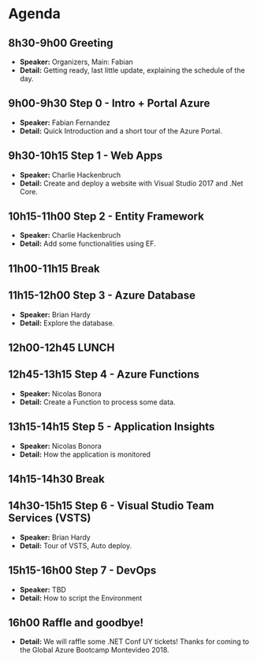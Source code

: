 Agenda
======

8h30-9h00 Greeting
------------------

- **Speaker:** Organizers, Main: Fabian
- **Detail:** Getting ready, last little update, explaining the schedule of the day.

9h00-9h30 Step 0 - Intro + Portal Azure
------------------------------

- **Speaker:** Fabian Fernandez
- **Detail:** Quick Introduction and a short tour of the Azure Portal.

9h30-10h15 Step 1 - Web Apps
------------------

- **Speaker:** Charlie Hackenbruch
- **Detail:** Create and deploy a website with Visual Studio 2017 and .Net Core.

10h15-11h00 Step 2 - Entity Framework
----------------------------

- **Speaker:** Charlie Hackenbruch
- **Detail:** Add some functionalities using EF.

11h00-11h15 Break
-----------------

11h15-12h00 Step 3 - Azure Database
--------------------------

- **Speaker:** Brian Hardy
- **Detail:** Explore the database.

12h00-12h45 LUNCH
-----------------

12h45-13h15 Step 4 - Azure Functions
---------------------------

- **Speaker:** Nicolas Bonora
- **Detail:** Create a Function to process some data.

13h15-14h15 Step 5 - Application Insights
--------------------------------

- **Speaker:** Nicolas Bonora
- **Detail:** How the application is monitored

14h15-14h30 Break
------------------

14h30-15h15 Step 6 - Visual Studio Team Services (VSTS)
----------------------------------------------

- **Speaker:** Brian Hardy
- **Detail:** Tour of VSTS, Auto deploy.

15h15-16h00 Step 7 - DevOps
------------------

- **Speaker:** TBD
- **Detail:** How to script the Environment

16h00 Raffle and goodbye!
-------------------------

- **Detail:** We will raffle some .NET Conf UY tickets! Thanks for coming to the Global Azure Bootcamp Montevideo 2018.
